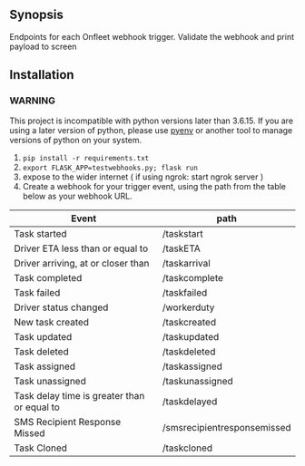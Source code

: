 ## Synopsis

Endpoints for each Onfleet webhook trigger. Validate the webhook and print payload to screen

## Installation

### WARNING
This project is incompatible with python versions later than 3.6.15. 
If you are using a later version of python, please use [pyenv](https://github.com/pyenv/pyenv) or another tool to manage versions of python on your system. 

1. ```pip install -r requirements.txt```
2. ```export FLASK_APP=testwebhooks.py; flask run```
3. expose to the wider internet ( if using ngrok: start ngrok server ) 
4. Create a webhook for your trigger event, using the path from the table below as your webhook URL.

 Event | path 
 ------|-------
 Task started |   /taskstart
 Driver ETA less than or equal to |   /taskETA
 Driver arriving, at or closer than |   /taskarrival
 Task completed |   /taskcomplete
 Task failed |   /taskfailed
 Driver status changed |   /workerduty
 New task created |   /taskcreated
 Task updated |   /taskupdated
 Task deleted |   /taskdeleted
 Task assigned |   /taskassigned
 Task unassigned |   /taskunassigned
 Task delay time is greater than or equal to |   /taskdelayed
 SMS Recipient Response Missed |   /smsrecipientresponsemissed
 Task Cloned |   /taskcloned
